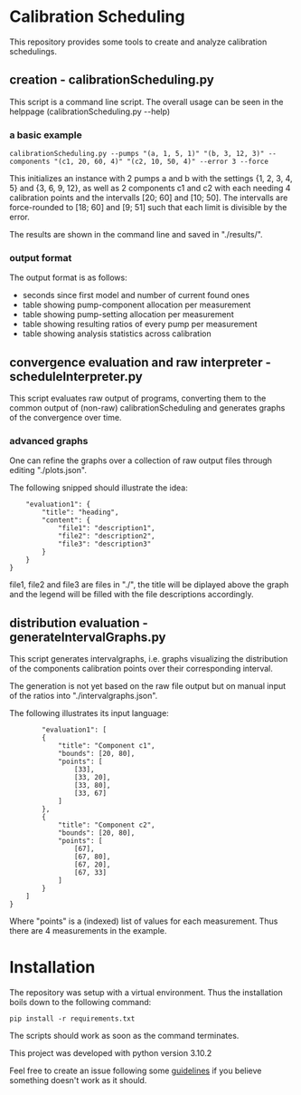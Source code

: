 # Calibration Scheduling

This repository provides some tools to create and analyze calibration schedulings. 

## creation - calibrationScheduling.py

This script is a command line script. The overall usage can be seen in the helppage (calibrationScheduling.py --help)

### a basic example

```
calibrationScheduling.py --pumps "(a, 1, 5, 1)" "(b, 3, 12, 3)" --components "(c1, 20, 60, 4)" "(c2, 10, 50, 4)" --error 3 --force
```

This initializes an instance with 2 pumps a and b with the settings {1, 2, 3, 4, 5} and {3, 6, 9, 12}, as well as 2 components c1 and c2 with each needing 4 calibration points and the intervalls [20; 60] and [10; 50]. The intervalls are force-rounded to [18; 60] and [9; 51] such that each limit is divisible by the error.

The results are shown in the command line and saved in "./results/".

### output format

The output format is as follows:
- seconds since first model and number of current found ones
- table showing pump-component allocation per measurement
- table showing pump-setting allocation per measurement
- table showing resulting ratios of every pump per measurement
- table showing analysis statistics across calibration

## convergence evaluation and raw interpreter - scheduleInterpreter.py

This script evaluates raw output of programs, converting them to the common output of (non-raw) calibrationScheduling and generates graphs of the convergence over time.

### advanced graphs

One can refine the graphs over a collection of raw output files through editing "./plots.json".

The following snipped should illustrate the idea:
```{
    "evaluation1": {
        "title": "heading",
        "content": {
            "file1": "description1",
            "file2": "description2",
            "file3": "description3"
        }
    }
}
```
file1, file2 and file3 are files in "./", the title will be diplayed above the graph and the legend will be filled with the file descriptions accordingly.

## distribution evaluation - generateIntervalGraphs.py

This script generates intervalgraphs, i.e. graphs visualizing the distribution of the components calibration points over their corresponding interval.

The generation is not yet based on the raw file output but on manual input of the ratios into "./intervalgraphs.json".

The following illustrates its input language:
```{
        "evaluation1": [
        {
            "title": "Component c1",
            "bounds": [20, 80],
            "points": [
                [33],
                [33, 20],
                [33, 80],
                [33, 67]
            ]
        },
        {
            "title": "Component c2",
            "bounds": [20, 80],
            "points": [
                [67],
                [67, 80],
                [67, 20],
                [67, 33]
            ]
        }
    ]
}
```
Where "points" is a (indexed) list of values for each measurement. Thus there are 4 measurements in the example.

# Installation

The repository was setup with a virtual environment. Thus the installation boils down to the following command:
```
pip install -r requirements.txt
```
The scripts should work as soon as the command terminates.

This project was developed with python version 3.10.2

Feel free to create an issue following some [guidelines](https://github.com/orgs/community/discussions/147722) if you believe something doesn't work as it should.
